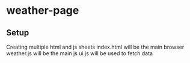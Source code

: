# weather-page

## Setup
Creating multiple html and js sheets 
index.html will be the main browser
weather.js will be the main js
ui.js will be used to fetch data

